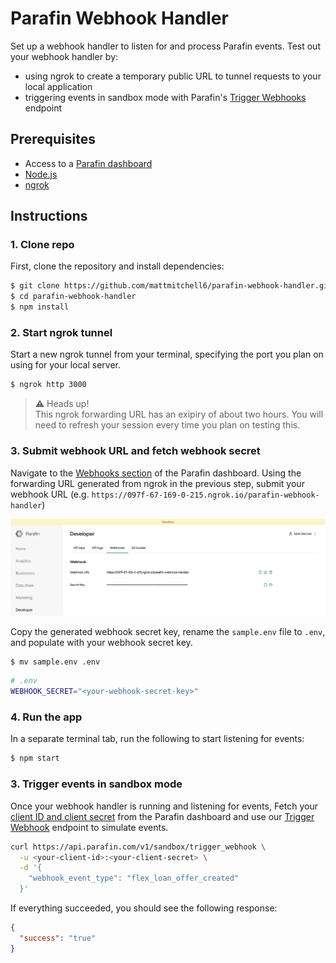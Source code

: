 # Parafin Webhook Handler

Set up a webhook handler to listen for and process Parafin events. Test out your webhook handler by:
* using ngrok to create a temporary public URL to tunnel requests to your local application 
* triggering events in sandbox mode with Parafin's [Trigger Webhooks](https://docs.parafin.com/api#tag/Sandboxes/operation/Trigger%20Webhook) endpoint


## Prerequisites 
* Access to a [Parafin dashboard](https://dashboard.parafin.com)
* [Node.js](https://nodejs.org/en/)
* [ngrok](https://ngrok.com/)


## Instructions

### 1. Clone repo
First, clone the repository and install dependencies:

```bash
$ git clone https://github.com/mattmitchell6/parafin-webhook-handler.git
$ cd parafin-webhook-handler
$ npm install
```

### 2. Start ngrok tunnel
Start a new ngrok tunnel from your terminal, specifying the port you plan on using for your local server.

```bash
$ ngrok http 3000
```

> ⚠️ Heads up! <br/>
> This ngrok forwarding URL has an exipiry of about two hours. You will need to refresh your session every time you plan on testing this.


### 3. Submit webhook URL and fetch webhook secret
Navigate to the [Webhooks section](https://dashboard.parafin.com/developer/webhooks?sandbox_mode=true) of the Parafin dashboard. Using the forwarding URL generated from ngrok in the previous step, submit your webhook URL (e.g. `https://097f-67-169-0-215.ngrok.io/parafin-webhook-handler`) 


![Submit webhook URL](/img/submit-webhook-url.png)


Copy the generated webhook secret key, rename the `sample.env` file to `.env`, and populate with your webhook secret key.

```bash
$ mv sample.env .env
```

```bash
# .env
WEBHOOK_SECRET="<your-webhook-secret-key>"
```


### 4. Run the app
In a separate terminal tab, run the following to start listening for events:

```bash
$ npm start
```

### 3. Trigger events in sandbox mode
Once your webhook handler is running and listening for events, Fetch your [client ID and client secret](https://dashboard.parafin.com/developer/api-keys?sandbox_mode=true) from the Parafin dashboard and use our [Trigger Webhook](/api#tag/Sandboxes/operation/Trigger%20Webhook) endpoint to simulate events. 

```bash
curl https://api.parafin.com/v1/sandbox/trigger_webhook \
  -u <your-client-id>:<your-client-secret> \
  -d '{
    "webhook_event_type": "flex_loan_offer_created"
  }'   
```

If everything succeeded, you should see the following response:

```json
{
  "success": "true"
}
```